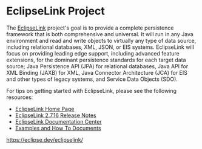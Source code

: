 EclipseLink Project
========================================

The [EclipseLink](http://www.eclipse.org/eclipselink) project's goal is to provide a complete persistence framework that is both comprehensive and universal. It will run in any Java environment and read and write objects to virtually any type of data source, including relational databases, XML, JSON, or EIS systems. EclipseLink will focus on providing leading edge support, including advanced feature extensions, for the dominant persistence standards for each target data source; Java Persistence API (JPA) for relational databases, Java API for XML Binding (JAXB) for XML, Java Connector Architecture (JCA) for EIS and other types of legacy systems, and Service Data Objects (SDO).

For tips on getting started with EclipseLink, please see the following resources:

*   [EclipseLink Home Page](https://www.eclipse.org/eclipselink)
*   [EclipseLink 2.7.16 Release Notes](https://www.eclipse.org/eclipselink/releases/2.7.php)
*   [EclipseLink Documentation Center](https://www.eclipse.org/eclipselink/documentation/)
*   [Examples and How To Documents](https://wiki.eclipse.org/EclipseLink/Examples)

https://eclipse.dev/eclipselink/
